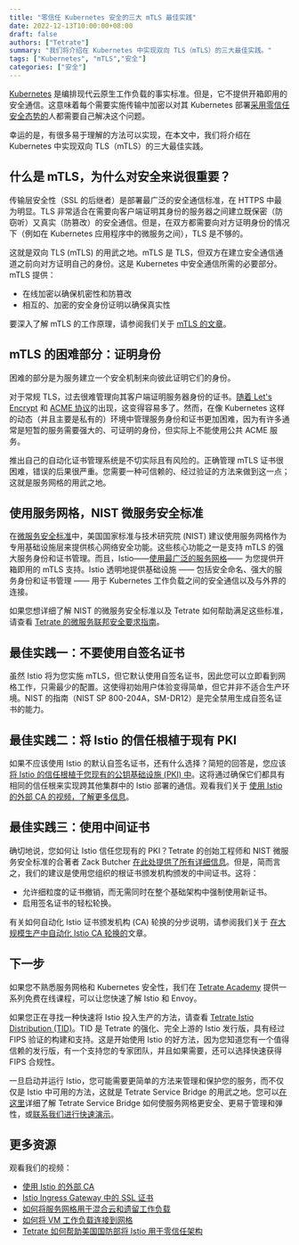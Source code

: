 ```yaml
---
title: "零信任 Kubernetes 安全的三大 mTLS 最佳实践"
date: 2022-12-13T10:00:00+08:00
draft: false
authors: ["Tetrate"]
summary: "我们将介绍在 Kubernetes 中实现双向 TLS（mTLS）的三大最佳实践。"
tags: ["Kubernetes", "mTLS","安全"]
categories: ["安全"]
---
```


[Kubernetes](https://kubernetes.io/) 是编排现代云原生工作负载的事实标准。但是，它不提供开箱即用的安全通信。这意味着每个需要实施传输中加密以对其 Kubernetes 部署[采用零信任安全态势的](https://tetr8.io/3FCXsDn)人都需要自己解决这个问题。

幸运的是，有很多易于理解的方法可以实现，在本文中，我们将介绍在 Kubernetes 中实现双向 TLS（mTLS）的三大最佳实践。

## 什么是 mTLS，为什么对安全来说很重要？

传输层安全性（SSL 的后继者）是部署最广泛的安全通信标准，在 HTTPS 中最为明显。TLS 非常适合在需要向客户端证明其身份的服务器之间建立既保密（防窃听）又真实（防篡改）的安全通信。但是，在双方都需要向对方证明身份的情况下（例如在 Kubernetes 应用程序中的微服务之间），TLS 是不够的。

这就是双向 TLS (mTLS) 的用武之地。mTLS 是 TLS，但双方在建立安全通信通道之前向对方证明自己的身份。这是 Kubernetes 中安全通信所需的必要部分。mTLS 提供：

- 在线加密以确保机密性和防篡改
- 相互的、加密的安全身份证明以确保真实性

要深入了解 mTLS 的工作原理，请参阅我们关于 [mTLS 的文章](https://tetr8.io/3NEcL0Q)。

## mTLS 的困难部分：证明身份

困难的部分是为服务建立一个安全机制来向彼此证明它们的身份。

对于常规 TLS，过去很难管理向其客户端证明服务器身份的证书。[随着 Let's Encrypt](https://letsencrypt.org/) 和 [ACME 协议](https://en.wikipedia.org/wiki/Automatic_Certificate_Management_Environment)的出现，这变得容易多了。然而，在像 Kubernetes 这样的动态（并且主要是私有的）环境中管理服务身份和证书更加困难，因为有许多通常是短暂的服务需要强大的、可证明的身份，但实际上不能使用公共 ACME 服务。

推出自己的自动化证书管理系统是不切实际且有风险的。正确管理 mTLS 证书很困难，错误的后果很严重。您需要一种可信赖的、经过验证的方法来做到这一点；这就是服务网格的用武之地。

## 使用服务网格，NIST 微服务安全标准

在[微服务安全标准](https://tetr8.io/3zi85IC)中，美国国家标准与技术研究院 (NIST) 建议使用服务网格作为专用基础设施层来提供核心网络安全功能。这些核心功能之一是支持 mTLS 的强大服务身份和证书管理。而且，Istio——[使用最广泛的服务网格](https://tetr8.io/3UsARgY)—— 为您提供开箱即用的 mTLS 支持。Istio 透明地提供基础设施 —— 包括安全命名、强大的服务身份和证书管理 —— 用于 Kubernetes 工作负载之间的安全通信以及与外界的连接。

如果您想详细了解 NIST 的微服务安全标准以及 Tetrate 如何帮助满足这些标准，请查看 [Tetrate 的微服务联邦安全要求指南](https://tetr8.io/3Ccg6Qt)。

## 最佳实践一：不要使用自签名证书

虽然 Istio 将为您实施 mTLS，但它默认使用自签名证书，因此您可以立即看到网格工作，只需最少的配置。这使得初始用户体验变得简单，但它并非不适合生产环境。NIST 的指南（NIST SP 800-204A，SM-DR12）是完全禁用生成自签名证书的能力。

## 最佳实践二：将 Istio 的信任根植于现有 PKI

如果不应该使用 Istio 的默认自签名证书，还有什么选择？简短的回答是，您应该 [将 Istio 的信任根植于您现有的公钥基础设施 (PKI) 中](https://tetr8.io/3DDcAOJ)。这将通过确保它们都具有相同的信任根来实现跨其他集群中的 Istio 部署的通信。观看我们关于 [使用 Istio 的外部 CA 的视频，了解更多信息](https://www.youtube.com/watch?v=4b3H7isIAnQ)。

## 最佳实践三：使用中间证书

确切地说，您如何让 Istio 信任您现有的 PKI？Tetrate 的创始工程师和 NIST 微服务安全标准的合著者 Zack Butcher [在此处提供了所有详细信息](https://tetr8.io/3DDcAOJ)。但是，简而言之，我们的建议是使用您组织的根证书颁发机构颁发的中间证书。这将：

- 允许细粒度的证书撤销，而无需同时在整个基础架构中强制使用新证书。
- 启用签名证书的轻松轮换。

有关如何自动化 Istio 证书颁发机构 (CA) 轮换的分步说明，请参阅我们关于 [在大规模生产中自动化 Istio CA 轮换的](https://tetrate.io/blog/automate-istio-ca-rotation-in-production-at-scale/)文章。

## 下一步

如果您不熟悉服务网格和 Kubernetes 安全性，我们在 [Tetrate Academy](https://tetr8.io/academy) 提供一系列免费在线课程，可以让您快速了解 Istio 和 Envoy。

如果您正在寻找一种快速将 Istio 投入生产的方法，请查看 [Tetrate Istio Distribution (TID)](https://tetr8.io/tid)。TID 是 Tetrate 的强化、完全上游的 Istio 发行版，具有经过 FIPS 验证的构建和支持。这是开始使用 Istio 的好方法，因为您知道您有一个值得信赖的发行版，有一个支持您的专家团队，并且如果需要，还可以选择快速获得 FIPS 合规性。

一旦启动并运行 Istio，您可能需要更简单的方法来管理和保护您的服务，而不仅仅是 Istio 中可用的方法，这就是 Tetrate Service Bridge 的用武之地。您可以[在这里](https://tetr8.io/tsb)详细了解 Tetrate Service Bridge 如何使服务网格更安全、更易于管理和弹性，或[联系我们进行快速演示](https://tetr8.io/contact)。

## 更多资源

观看我们的视频：

- [使用 Istio 的外部 CA](https://www.youtube.com/watch?v=4b3H7isIAnQ)
- [Istio Ingress Gateway 中的 SSL 证书](https://www.youtube.com/watch?v=nYJJ57WCkxE)
- [如何将服务网格用于混合云和遗留工作负载](https://www.youtube.com/watch?v=o8AnLk4Da7M)
- [如何将 VM 工作负载连接到网格](https://www.youtube.com/watch?v=mHR7rR83KjM)
- [Tetrate 如何帮助美国国防部将 Istio 用于零信任架构](https://www.youtube.com/watch?v=E_D4bjvX8Xw&t=2s)
